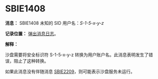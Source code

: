 # SBIE1408

**消息：** SBIE1408 未知的 SID 用户名：_S-1-5-x-y-z_

**记录位置：** [弹出消息日志](PopupMessageLog.md)。

**解释：**

沙盘需要将安全标识符 S-1-5-x-y-z 转换为用户账户名。此消息表明发生了错误，阻止了这种转换。

如果此消息没有伴随消息 [SBIE2209](SBIE2209.md)，则可能表示沙盘服务未运行。
